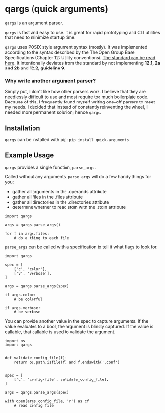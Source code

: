 # qargs (quick arguments)

`qargs` is an argument parser.

`qargs` is fast and easy to use. It is great for rapid prototyping and CLI
utilities that need to minimize startup time.

`qargs` uses POSIX style argument syntax (mostly). It was implemented according
to the syntax described by the The Open Group Base Specifications (Chapter 12:
Utility conventions). [The standard can be read
here](https://pubs.opengroup.org/onlinepubs/9699919799/basedefs/V1_chap12.html).
It intentionally deviates from the standard by not implementing
**12.1, 2a and 2b** and **12.2, guideline 9**.


### Why write another argument parser?

Simply put, I don't like how other parsers work. I believe that they are
needlessly difficult to use and most require too much boilerplate code.
Because of this, I frequently found myself writing one-off parsers to meet my
needs. I decided that instead of constantly reinventing the wheel, I needed
more permanent solution; hence `qargs`.


## Installation

`qargs` can be installed with pip: `pip install quick-arguments`


## Example Usage

`qargs` provides a single function, `parse_args`.

Called without any arguments, `parse_args` will do a few handy things for you:
- gather all arguments in the .operands attribute
- gather all files in the .files attribute
- gather all directories in the .directories attribute
- determine whether to read stdin with the .stdin attribute

```
import qargs

args = qargs.parse_args()

for f in args.files:
    # do a thing to each file
```

`parse_args` can be called with a specification to tell it what flags to look for.

```
import qargs

spec = [
    ['c', 'color'],
    ['v', 'verbose'],
]

args = qargs.parse_args(spec)

if args.color:
    # be colorful

if args.verbose:
    # be verbose
```

You can provide another value in the spec to capture arguments. If the value
evaluates to a bool, the argument is blindly captured. If the value is
callable, that callable is used to validate the argument.

```
import os
import qargs


def validate_config_file(f):
    return os.path.isfile(f) and f.endswith('.conf')


spec = [
    ['c', 'config-file', validate_config_file],
]

args = qargs.parse_args(spec)

with open(args.config_file, 'r') as cf
    # read config file
```
